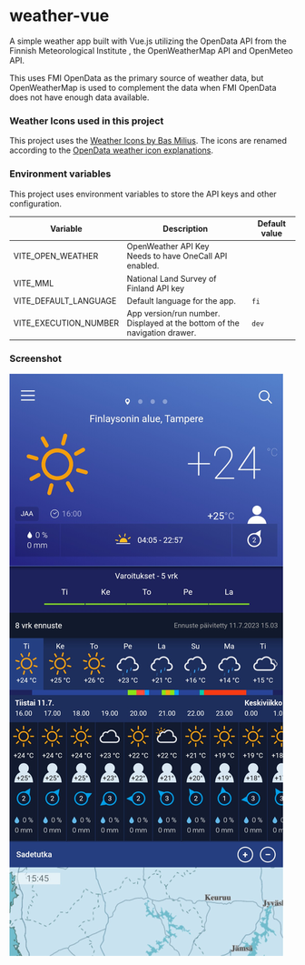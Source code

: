 # weather-vue

A simple weather app built with Vue.js utilizing the OpenData API from the Finnish Meteorological Institute
, the OpenWeatherMap API and OpenMeteo API.

This uses FMI OpenData as the primary source of weather data,
but OpenWeatherMap is used to complement the data when FMI OpenData does not have enough data available.

### Weather Icons used in this project

This project uses the [Weather Icons by Bas Milius](https://github.com/basmilius/weather-icons).
The icons are renamed according to the
[OpenData weather icon explanations](https://www.ilmatieteenlaitos.fi/latauspalvelun-pikaohje).

### Environment variables

This project uses environment variables to store the API keys and other configuration.  

| Variable              | Description                                                                   | Default value |
|-----------------------|-------------------------------------------------------------------------------|---------------|
| VITE_OPEN_WEATHER     | OpenWeather API Key<br/>Needs to have OneCall API enabled.                    |               |
| VITE_MML              | National Land Survey of Finland API key                                       |               |
| VITE_DEFAULT_LANGUAGE | Default language for the app.                                                 | `fi`          |
| VITE_EXECUTION_NUMBER | App version/run number.<br/>Displayed at the bottom of the navigation drawer. | `dev`         |

### Screenshot
![SC](/public/screenshots/screenshot-1.webp)
